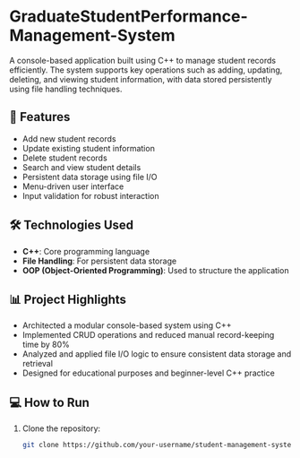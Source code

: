 # GraduateStudentPerformance-Management-System


A console-based application built using C++ to manage student records efficiently. The system supports key operations such as adding, updating, deleting, and viewing student information, with data stored persistently using file handling techniques.

## 🚀 Features

- Add new student records
- Update existing student information
- Delete student records
- Search and view student details
- Persistent data storage using file I/O
- Menu-driven user interface
- Input validation for robust interaction

## 🛠️ Technologies Used

- **C++**: Core programming language
- **File Handling**: For persistent data storage
- **OOP (Object-Oriented Programming)**: Used to structure the application

## 📊 Project Highlights

- Architected a modular console-based system using C++
- Implemented CRUD operations and reduced manual record-keeping time by 80%
- Analyzed and applied file I/O logic to ensure consistent data storage and retrieval
- Designed for educational purposes and beginner-level C++ practice

## 💻 How to Run

1. Clone the repository:
   ```bash
   git clone https://github.com/your-username/student-management-system.git
